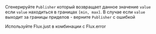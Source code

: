 Сгенерируйте `Publisher` который возвращает данное значение `value
` если `value` находиться в границах `[min, max]`.
В случае если `value` выходит за границы приделов - верните `Publisher` с ошибкой
   
<div class="hint">
  Используйте Flux.just в комбинации с Flux.error
</div>